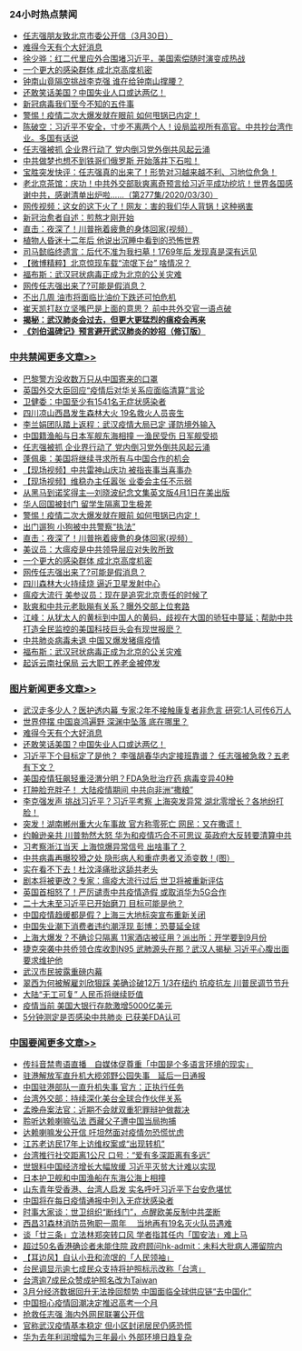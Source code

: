 <div class="catlist">
<h3>24小时热点禁闻</h3>
<ul>
<li><a href="https://github.com/fqnews/bnews/blob/master/baitai/20200331/1303652.md">任志强朋友致北京市委公开信（3月30日）</a></li>
<li><a href="https://github.com/fqnews/bnews/blob/master/topimagenews/20200331/1303798.md">难得今天有个大好消息</a></li>
<li><a href="https://github.com/fqnews/bnews/blob/master/baitai/20200331/1303574.md">徐少骅&#65306;红二代里应外合围堵习近平&#65292;美国索偿随时演变成热战</a></li>
<li><a href="https://github.com/fqnews/bnews/blob/master/cbnews/20200331/1303892.md">一个更大的感染群体 成北京高度机密</a></li>
<li><a href="https://github.com/fqnews/bnews/blob/master/cbnews/20200331/1303740.md">钟南山竟隔空挑战李克强 谁在给钟南山撑腰？</a></li>
<li><a href="https://github.com/fqnews/bnews/blob/master/topimagenews/20200331/1303672.md">还敢笑话美国？中国失业人口或达两亿！</a></li>
<li><a href="https://github.com/fqnews/bnews/blob/master/cbnews/20200331/1303572.md">新冠病毒我们至今不知的五件事</a></li>
<li><a href="https://github.com/fqnews/bnews/blob/master/cbnews/20200331/1303921.md">警惕！疫情二次大爆发就在眼前 如何甩锅已内定！</a></li>
<li><a href="https://github.com/fqnews/bnews/blob/master/cbnews/20200331/1303645.md">陈破空：习近平不安全，寸步不离两个人！设局监视所有高官。中共抄台湾作业。多国有话说 </a></li>
<li><a href="https://github.com/fqnews/bnews/blob/master/cbnews/20200331/1304006.md">任志强被抓 企业界行动了 党内倒习党外倒共风起云涌</a></li>
<li><a href="https://github.com/fqnews/bnews/blob/master/worldnews/20200331/1303939.md">中共做梦也想不到铁哥们俄罗斯 开始落井下石啦！</a></li>
<li><a href="https://github.com/fqnews/bnews/blob/master/bannedvideo/20200331/1304020.md">宝胜突发快评：任志强真的出来了！形势对习越来越不利、习地位危急！</a></li>
<li><a href="https://github.com/fqnews/bnews/blob/master/bannedvideo/20200331/1303664.md">老北京茶馆：庆功！中共外交部耿爽离奇预言给习近平成功挖坑！世界各国感谢中共，感谢清单出炉啦……（第277集/2020/03/30） </a></li>
<li><a href="https://github.com/fqnews/bnews/blob/master/cnnews/20200331/1303751.md">网传视频：这女的这下火了！网友：害的我们华人背锅！这种祸害</a></li>
<li><a href="https://github.com/fqnews/bnews/blob/master/ssgc/20200331/1303642.md">新冠治愈者自述：煎熬才刚开始</a></li>
<li><a href="https://github.com/fqnews/bnews/blob/master/cbnews/20200331/1303904.md">直击：夜深了！川普拖着疲惫的身体回家(视频）</a></li>
<li><a href="https://github.com/fqnews/bnews/blob/master/funmedia/20200331/1303607.md">植物人昏迷十二年后 他说出沉睡中看到的恐怖世界</a></li>
<li><a href="https://github.com/fqnews/bnews/blob/master/funmedia/20200331/1303632.md">司马懿临终遗言：后代不准为我扫墓！1769年后 发现真是深有远见</a></li>
<li><a href="https://github.com/fqnews/bnews/blob/master/comments/20200331/1303816.md">【微博精粹】北京惊现车载“流氓下台” 啥情况？</a></li>
<li><a href="https://github.com/fqnews/bnews/blob/master/cbnews/20200331/1303804.md">福布斯：武汉冠状病毒正成为北京的公关灾难</a></li>
<li><a href="https://github.com/fqnews/bnews/blob/master/cbnews/20200331/1303881.md">网传任志强出来了?可能是假消息？</a></li>
<li><a href="https://github.com/fqnews/bnews/blob/master/lifebaike/20200331/1303989.md">不出几周 油市将面临比油价下跌还可怕危机</a></li>
<li><a href="https://github.com/fqnews/bnews/blob/master/cbnews/20200331/1303709.md">崔天凯打赵立坚嘴巴是上面的意思？ 前中共外交官一语点破</a></li>
<li><b><a href="https://github.com/fqnews/bnews/blob/master/comments/20200211/1275071.md" target="_blank">揭秘：武汉肺炎会过去，但更大更猛烈的瘟疫会再来</a></b></li>
<li><b><a href="https://github.com/fqnews/bnews/blob/master/comments/20200207/1272816.md" target="_blank">《刘伯温碑记》预言避开武汉肺炎的妙招（修订版）</a></b></li>
</ul>
</div>

<div class="catlist">
<h3><a href="https://github.com/fqnews/bnews/blob/master/cbnews/" target="_blank">中共禁闻</a><span><a href="https://github.com/fqnews/bnews/blob/master/cbnews/" target="_blank" rel="nofollow">更多文章>></a></span></h3>
<ul>
<li><a href="https://github.com/fqnews/bnews/blob/master/cbnews/20200401/1304125.md" target="_blank">巴黎警方没收数万只从中国寄来的口罩</a></li>
<li><a href="https://github.com/fqnews/bnews/blob/master/cbnews/20200331/1304088.md" target="_blank">英国外交大臣回应“疫情后对华关系应面临清算”言论</a></li>
<li><a href="https://github.com/fqnews/bnews/blob/master/cbnews/20200331/1304085.md" target="_blank">卫健委：中国至少有1541名无症状感染者</a></li>
<li><a href="https://github.com/fqnews/bnews/blob/master/cbnews/20200331/1304052.md" target="_blank">四川凉山西昌发生森林大火 19名救火人员丧生</a></li>
<li><a href="https://github.com/fqnews/bnews/blob/master/cbnews/20200331/1304044.md" target="_blank">李兰娟团队踏上返程：武汉疫情大局已定 谨防境外输入</a></li>
<li><a href="https://github.com/fqnews/bnews/blob/master/cbnews/20200331/1304040.md" target="_blank">中国籍渔船与日本军舰东海相撞 一渔民受伤 日军舰受损</a></li>
<li><a href="https://github.com/fqnews/bnews/blob/master/cbnews/20200331/1304006.md" target="_blank">任志强被抓 企业界行动了 党内倒习党外倒共风起云涌</a></li>
<li><a href="https://github.com/fqnews/bnews/blob/master/cbnews/20200331/1303997.md" target="_blank">蓬佩奥：美国将继续寻求所有与中国合作的机会</a></li>
<li><a href="https://github.com/fqnews/bnews/blob/master/cbnews/20200331/1303963.md" target="_blank">【现场视频】中共雷神山庆功 被指丧事当喜事办</a></li>
<li><a href="https://github.com/fqnews/bnews/blob/master/cbnews/20200331/1303962.md" target="_blank">【现场视频】维稳办主任嚣张 业委会主任不示弱</a></li>
<li><a href="https://github.com/fqnews/bnews/blob/master/cbnews/20200331/1303961.md" target="_blank">从黑马到诺奖得主—刘晓波纪念文集英文版4月1日在美出版</a></li>
<li><a href="https://github.com/fqnews/bnews/blob/master/cbnews/20200331/1303950.md" target="_blank">华人回国被封门 留学生隔离卫生极差</a></li>
<li><a href="https://github.com/fqnews/bnews/blob/master/cbnews/20200331/1303921.md" target="_blank">警惕！疫情二次大爆发就在眼前 如何甩锅已内定！</a></li>
<li><a href="https://github.com/fqnews/bnews/blob/master/cbnews/20200331/1303911.md" target="_blank">出门遛狗 小狗被中共警察“执法”</a></li>
<li><a href="https://github.com/fqnews/bnews/blob/master/cbnews/20200331/1303904.md" target="_blank">直击：夜深了！川普拖着疲惫的身体回家(视频）</a></li>
<li><a href="https://github.com/fqnews/bnews/blob/master/cbnews/20200331/1303899.md" target="_blank">美议员：大瘟疫是中共领导层应对失败所致</a></li>
<li><a href="https://github.com/fqnews/bnews/blob/master/cbnews/20200331/1303892.md" target="_blank">一个更大的感染群体 成北京高度机密</a></li>
<li><a href="https://github.com/fqnews/bnews/blob/master/cbnews/20200331/1303881.md" target="_blank">网传任志强出来了?可能是假消息？</a></li>
<li><a href="https://github.com/fqnews/bnews/blob/master/cbnews/20200331/1303883.md" target="_blank">四川森林大火持续烧 逼近卫星发射中心</a></li>
<li><a href="https://github.com/fqnews/bnews/blob/master/cbnews/20200331/1303868.md" target="_blank">瘟疫大流行 美参议员：现在是追究北京责任的时候了</a></li>
<li><a href="https://github.com/fqnews/bnews/blob/master/cbnews/20200331/1303850.md" target="_blank">耿爽和中共元老耿飚有关系？曝外交部上位套路</a></li>
<li><a href="https://github.com/fqnews/bnews/blob/master/cbnews/20200331/1303817.md" target="_blank">江峰：从犹太人的黄标到中国人的黄码，歧视在大国的骄狂中蔓延；帮助中共打造全民监控的美国科技巨头会有现世报麽？</a></li>
<li><a href="https://github.com/fqnews/bnews/blob/master/cbnews/20200331/1303811.md" target="_blank">中共肺炎病毒未退 中国又爆发猪瘟疫情</a></li>
<li><a href="https://github.com/fqnews/bnews/blob/master/cbnews/20200331/1303804.md" target="_blank">福布斯：武汉冠状病毒正成为北京的公关灾难</a></li>
<li><a href="https://github.com/fqnews/bnews/blob/master/cbnews/20200331/1303800.md" target="_blank">起诉云南社保局 云大职工养老金被停发</a></li>

</ul>
</div>
<div class="catlist">
<h3><a href="https://github.com/fqnews/bnews/blob/master/topimagenews/" target="_blank">图片新闻</a><span><a href="https://github.com/fqnews/bnews/blob/master/topimagenews/" target="_blank" rel="nofollow">更多文章>></a></span></h3>
<ul>
<li><a href="https://github.com/fqnews/bnews/blob/master/topimagenews/20200331/1304098.md" target="_blank">武汉走多少人？医护透内幕 专家:2年不接触康复者非危言 研究:1人可传6万人</a></li>
<li><a href="https://github.com/fqnews/bnews/blob/master/topimagenews/20200331/1304078.md" target="_blank">世界停摆 中国哀鸿遍野 深渊中坠落 底在哪里？</a></li>
<li><a href="https://github.com/fqnews/bnews/blob/master/topimagenews/20200331/1303798.md" target="_blank">难得今天有个大好消息</a></li>
<li><a href="https://github.com/fqnews/bnews/blob/master/topimagenews/20200331/1303672.md" target="_blank">还敢笑话美国？中国失业人口或达两亿！</a></li>
<li><a href="https://github.com/fqnews/bnews/blob/master/topimagenews/20200331/1303489.md" target="_blank">习近平下个目标定了是他？ 李强胡春华内定接班靠谱？ 任志强被急救？五老有下文？</a></li>
<li><a href="https://github.com/fqnews/bnews/blob/master/topimagenews/20200330/1303428.md" target="_blank">美国疫情狂飙轻重泾渭分明？FDA急批治疗药 病毒变异40种</a></li>
<li><a href="https://github.com/fqnews/bnews/blob/master/topimagenews/20200330/1303427.md" target="_blank">打肿脸充胖子！ 大陆疫情期间 中共向非洲“撒粮”</a></li>
<li><a href="https://github.com/fqnews/bnews/blob/master/topimagenews/20200330/1303326.md" target="_blank">李克强发声 挑战习近平？习近平考察 上海突发异常 湖北零增长？各地纷打脸！</a></li>
<li><a href="https://github.com/fqnews/bnews/blob/master/topimagenews/20200330/1303308.md" target="_blank">突发！湖南郴州重大火车事故 官方称零死亡 网民：又在撒谎！</a></li>
<li><a href="https://github.com/fqnews/bnews/blob/master/topimagenews/20200330/1303292.md" target="_blank">约翰逊亲共 川普勃然大怒 华为和疫情巧合不可思议 英政府大反转要清算中共</a></li>
<li><a href="https://github.com/fqnews/bnews/blob/master/topimagenews/20200330/1303284.md" target="_blank">习考察浙江当天 上海惊爆异常信号 出啥事了？</a></li>
<li><a href="https://github.com/fqnews/bnews/blob/master/topimagenews/20200330/1303268.md" target="_blank">中共病毒再曝狡猾之处 隐形病人和重症患者又添变数！(图）</a></li>
<li><a href="https://github.com/fqnews/bnews/blob/master/topimagenews/20200330/1303237.md" target="_blank">实在看不下去！杜汶泽痛批这舔共老头</a></li>
<li><a href="https://github.com/fqnews/bnews/blob/master/topimagenews/20200330/1303236.md" target="_blank">剧本将被更改？专家：瘟疫大流行过后 世卫将被重新评估</a></li>
<li><a href="https://github.com/fqnews/bnews/blob/master/topimagenews/20200330/1303155.md" target="_blank">英国首相怒了！严厉谴责中共疫情造假 或取消华为5G合作</a></li>
<li><a href="https://github.com/fqnews/bnews/blob/master/topimagenews/20200330/1302991.md" target="_blank">二十大未至习近平已开始磨刀 目标可能是他？</a></li>
<li><a href="https://github.com/fqnews/bnews/blob/master/topimagenews/20200330/1302911.md" target="_blank">中国疫情趋缓都是假？上海三大地标突宣布重新关闭</a></li>
<li><a href="https://github.com/fqnews/bnews/blob/master/topimagenews/20200330/1302854.md" target="_blank">中国失业潮下消费者违约潮浮现 彭博：恐蔓延全球</a></li>
<li><a href="https://github.com/fqnews/bnews/blob/master/topimagenews/20200330/1302804.md" target="_blank">上海大爆发？不确诊只隔离 11家酒店被征用？派出所：开学要到9月份</a></li>
<li><a href="https://github.com/fqnews/bnews/blob/master/topimagenews/20200329/1302796.md" target="_blank">捷克突袭中共侨领仓库收割N95 武肺源头在那？武汉人揭秘 习近平心腹出面要求维护他</a></li>
<li><a href="https://github.com/fqnews/bnews/blob/master/topimagenews/20200329/1302773.md" target="_blank">武汉市民披露重磅内幕</a></li>
<li><a href="https://github.com/fqnews/bnews/blob/master/topimagenews/20200329/1302695.md" target="_blank">翠西为何被解雇刘欣狠踩 美确诊破12万 1/3在纽约 抗疫抗左 川普民调节节升</a></li>
<li><a href="https://github.com/fqnews/bnews/blob/master/topimagenews/20200329/1302675.md" target="_blank">大陆“无工可复” 人民币将继续贬值</a></li>
<li><a href="https://github.com/fqnews/bnews/blob/master/topimagenews/20200329/1302625.md" target="_blank">疫情当前 美国大银行存款激增5000亿美元</a></li>
<li><a href="https://github.com/fqnews/bnews/blob/master/topimagenews/20200329/1302624.md" target="_blank">5分钟测定是否感染中共肺炎 已获美FDA认可</a></li>

</ul>
</div>
<div class="catlist">
<h3><a href="https://github.com/fqnews/bnews/blob/master/headline/" target="_blank">中国要闻</a><span><a href="https://github.com/fqnews/bnews/blob/master/headline/" target="_blank" rel="nofollow">更多文章>></a></span></h3>
<ul>
<li><a href="https://github.com/fqnews/bnews/blob/master/headline/20200401/1304118.md" target="_blank">传抖音禁粤语直播　自媒体促尊重「中国是个多语言环境的现实」</a></li>
<li><a href="https://github.com/fqnews/bnews/blob/master/headline/20200401/1304113.md" target="_blank">驻港解放军直升机大榄郊野公园失事　延后一日通报</a></li>
<li><a href="https://github.com/fqnews/bnews/blob/master/headline/20200401/1304112.md" target="_blank">中国驻港部队一直升机失事    官方：正执行任务</a></li>
<li><a href="https://github.com/fqnews/bnews/blob/master/headline/20200401/1304111.md" target="_blank">台湾外交部：持续深化美台全球合作伙伴关系</a></li>
<li><a href="https://github.com/fqnews/bnews/blob/master/headline/20200401/1304110.md" target="_blank">孟晚舟案法官：近期不会就双重犯罪辩护做裁决</a></li>
<li><a href="https://github.com/fqnews/bnews/blob/master/headline/20200401/1304101.md" target="_blank">聆听达赖喇嘛弘法  西藏父子遭中国当局拘捕</a></li>
<li><a href="https://github.com/fqnews/bnews/blob/master/headline/20200331/1304090.md" target="_blank">达赖喇嘛发公开信 吁坦然面对疫情勿恐慌忧虑</a></li>
<li><a href="https://github.com/fqnews/bnews/blob/master/headline/20200331/1304082.md" target="_blank">江苏老访民17年上访维权案或“出现转机”</a></li>
<li><a href="https://github.com/fqnews/bnews/blob/master/headline/20200331/1304081.md" target="_blank">台湾推行社交距离1公尺 口号：“爱有多深距离有多远”</a></li>
<li><a href="https://github.com/fqnews/bnews/blob/master/headline/20200331/1304080.md" target="_blank">世银料中国经济增长大幅放缓 习近平灭贫大计难以实现</a></li>
<li><a href="https://github.com/fqnews/bnews/blob/master/headline/20200331/1304060.md" target="_blank">日本护卫舰和中国渔船在东海公海上相撞</a></li>
<li><a href="https://github.com/fqnews/bnews/blob/master/headline/20200331/1304055.md" target="_blank">山东青年受香港、台湾人启发 实名呼吁习近平下台安危堪忧</a></li>
<li><a href="https://github.com/fqnews/bnews/blob/master/headline/20200331/1304041.md" target="_blank">中国将在每日疫情通报中列入无症状感染者</a></li>
<li><a href="https://github.com/fqnews/bnews/blob/master/headline/20200331/1304021.md" target="_blank">时事大家谈：世卫组织“断线门”，点醒欧美反制中共垄断</a></li>
<li><a href="https://github.com/fqnews/bnews/blob/master/headline/20200331/1304010.md" target="_blank">西昌31森林消防员殉职一周年 　当地再有19名灭火队员遇难</a></li>
<li><a href="https://github.com/fqnews/bnews/blob/master/headline/20200331/1304009.md" target="_blank">谈「廿三条」立法林郑突转口风    学者指其任内「国安法」难上马</a></li>
<li><a href="https://github.com/fqnews/bnews/blob/master/headline/20200331/1304008.md" target="_blank">超过50名香港确诊者未能住院    政府顾问hk-admit：未料大批病人滞留院内</a></li>
<li><a href="https://github.com/fqnews/bnews/blob/master/headline/20200331/1304007.md" target="_blank">【耳边风】自认小丑和流氓的「人民领袖」</a></li>
<li><a href="https://github.com/fqnews/bnews/blob/master/headline/20200331/1304000.md" target="_blank">台民调显示逾七成民众支持将护照标示改称「台湾」</a></li>
<li><a href="https://github.com/fqnews/bnews/blob/master/headline/20200331/1303992.md" target="_blank">台湾逾7成民众赞成护照名改为Taiwan</a></li>
<li><a href="https://github.com/fqnews/bnews/blob/master/headline/20200331/1303991.md" target="_blank">3月分经济数据回升无法挽回颓势  中国面临全球供应链“去中国化”</a></li>
<li><a href="https://github.com/fqnews/bnews/blob/master/headline/20200331/1303982.md" target="_blank">中国担心疫情回潮决定推迟高考一个月</a></li>
<li><a href="https://github.com/fqnews/bnews/blob/master/headline/20200331/1303981.md" target="_blank">抢救任志强    海内外网民联署公开信</a></li>
<li><a href="https://github.com/fqnews/bnews/blob/master/headline/20200331/1303974.md" target="_blank">官称武汉疫情基本稳定   但小区封闭居民仍感恐慌</a></li>
<li><a href="https://github.com/fqnews/bnews/blob/master/headline/20200331/1303970.md" target="_blank">华为去年利润增幅为三年最小 外部环境日趋复杂</a></li>

</ul>
</div>